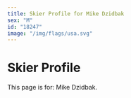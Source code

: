 ```yaml
---
title: Skier Profile for Mike Dzidbak
sex: "M"
id: "18247"
image: "/img/flags/usa.svg" 
---
```


# Skier Profile

This page is for: Mike Dzidbak.
    